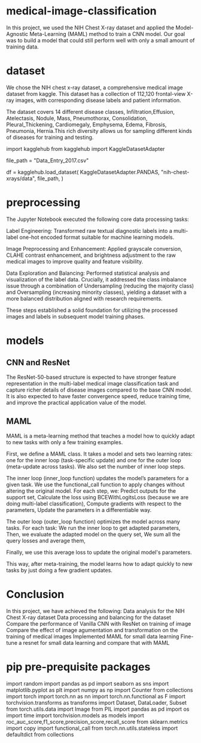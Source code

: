 # medical-image-classification
In this project, we used the NIH Chest X-ray dataset and applied the Model-Agnostic Meta-Learning (MAML) method to train a CNN model. Our goal was to build a model that could still perform well with only a small amount of training data.

# dataset
We chose the NIH chest x-ray dataset, a comprehensive medical image dataset from kaggle. This dataset has a collection of 112,120 frontal-view X-ray images, with corresponding disease labels and patient information.

The dataset covers 14 different disease classes, Infiltration,Effusion, Atelectasis, Nodule, Mass, Pneumothorax, Consolidation, Pleural_Thickening, Cardiomegaly, Emphysema, Edema, Fibrosis, Pneumonia, Hernia.This rich diversity allows us for sampling different kinds of diseases for training and testing.

import kagglehub
from kagglehub import KaggleDatasetAdapter

file_path = "Data_Entry_2017.csv"

df = kagglehub.load_dataset(
  KaggleDatasetAdapter.PANDAS,
  "nih-chest-xrays/data",
  file_path,
)

# preprocessing
The Jupyter Notebook executed the following core data processing tasks:

Label Engineering: Transformed raw textual diagnostic labels into a multi-label one-hot encoded format suitable for machine learning models.

Image Preprocessing and Enhancement: Applied grayscale conversion, CLAHE contrast enhancement, and brightness adjustment to the raw medical images to improve quality and feature visibility.

Data Exploration and Balancing: Performed statistical analysis and visualization of the label data. Crucially, it addressed the class imbalance issue through a combination of Undersampling (reducing the majority class) and Oversampling (increasing minority classes), yielding a dataset with a more balanced distribution aligned with research requirements.

These steps established a solid foundation for utilizing the processed images and labels in subsequent model training phases.

# models
## CNN and ResNet
The ResNet-50-based structure is expected to have stronger feature representation in the multi-label medical image classification task and capture richer details of disease images compared to the base CNN model. It is also expected to have faster convergence speed, reduce training time, and improve the practical application value of the model.
## MAML
MAML is a meta-learning method that teaches a model how to quickly adapt to new tasks with only a few training examples.

First, we define a MAML class. It takes a model and sets two learning rates: one for the inner loop (task-specific update) and one for the outer loop (meta-update across tasks). We also set the number of inner loop steps.

The inner loop (inner_loop function) updates the model’s parameters for a given task. We use the functional_call function to apply changes without altering the original model. For each step, we:
Predict outputs for the support set,
Calculate the loss using BCEWithLogitsLoss (because we are doing multi-label classification),
Compute gradients with respect to the parameters,
Update the parameters in a differentiable way.

The outer loop (outer_loop function) optimizes the model across many tasks. For each task:
We run the inner loop to get adapted parameters,
Then, we evaluate the adapted model on the query set,
We sum all the query losses and average them,

Finally, we use this average loss to update the original model's parameters.

This way, after meta-training, the model learns how to adapt quickly to new tasks by just doing a few gradient updates.

# Conclusion
In this project, we have achieved the following:
Data analysis for the NIH Chest X-ray dataset
Data processing and balancing for the dataset
Compare the performance of Vanilla CNN with ResNet on training of image
Compare the effect of image agumentation and transformation on the training of medical images
Implemented MAML for small data learning
Fine-tune a resnet for small data learning and compare that with MAML

# pip pre-prequisite packages
import random
import pandas as pd
import seaborn as sns
import matplotlib.pyplot as plt
import numpy as np
import Counter from collections 
import torch
import torch.nn as nn
import torch.nn.functional as F
import torchvision.transforms as transforms
import Dataset, DataLoader, Subset from torch.utils.data 
import Image from PIL 
import pandas as pd
import os
import time
import torchvision.models as models
import roc_auc_score,f1_score,precision_score,recall_score from sklearn.metrics 
import copy
import functional_call from torch.nn.utils.stateless 
import defaultdict from collections 


